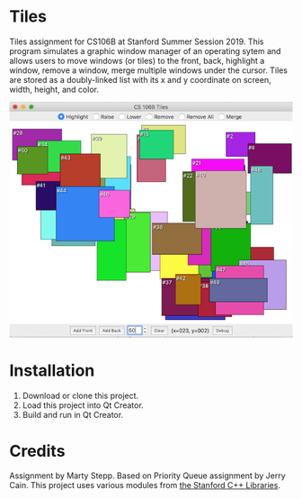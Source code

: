 # Tiles
Tiles assignment for CS106B at Stanford Summer Session 2019.
This program simulates a graphic window manager of an operating sytem and allows users to move windows (or tiles) to the front, back, highlight a window, remove a window, merge multiple windows under the cursor. Tiles are stored as a doubly-linked list with its x and y coordinate on screen, width, height, and color.

![Tiles Screenshot](./res/tiles-screenshot-1.png)

# Installation
1. Download or clone this project.
2. Load this project into Qt Creator.
3. Build and run in Qt Creator.

# Credits
Assignment by Marty Stepp. Based on Priority Queue assignment by Jerry Cain. This project uses various modules from [the Stanford C++ Libraries](http://web.stanford.edu/~stepp/cppdoc/).